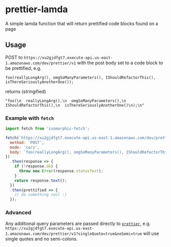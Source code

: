 # prettier-lamda

A simple lamda function that will return prettified code blocks found on a page

## Usage

POST to `https://xu2gjdfgt7.execute-api.us-east-1.amazonaws.com/dev/prettier/v1` with the post body set to a code block to be prettified, e.g.

```
foo(reallyLongArg(), omgSoManyParameters(), IShouldRefactorThis(), isThereSeriouslyAnotherOne());
```

returns (stringified)

```
"foo(\n  reallyLongArg(),\n  omgSoManyParameters(),\n  IShouldRefactorThis(),\n  isThereSeriouslyAnotherOne()\n);\n"
```

### Example with `fetch`

```javascript
import fetch from 'isomorphic-fetch';

fetch(`https://xu2gjdfgt7.execute-api.us-east-1.amazonaws.com/dev/prettier/v1/v1`, {
  method: 'POST',
  mode: 'cors',
  body: `foo(reallyLongArg(), omgSoManyParameters(), IShouldRefactorThis(), isThereSeriouslyAnotherOne());`
})
  .then(response => {
    if (!response.ok) {
      throw new Error(response.statusText);
    }
    return response.text();
  })
  .then(prettified => {
    // do something cool :)
  });
```

### Advanced

Any additional query parameters are passed directly to [`prettier`][prettier], e.g. `https://xu2gjdfgt7.execute-api.us-east-1.amazonaws.com/dev/prettier/v1?singleQuote=true&noSemi=true` will use single quotes and no semi-colons.

[prettier]: https://github.com/prettier/prettier
